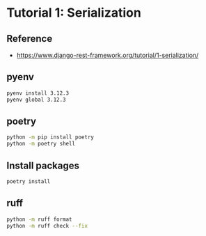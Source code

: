 # Tutorial 1: Serialization

## Reference

- https://www.django-rest-framework.org/tutorial/1-serialization/

## pyenv

```sh
pyenv install 3.12.3
pyenv global 3.12.3
```

## poetry

```sh
python -m pip install poetry
python -m poetry shell
```

## Install packages

```sh
poetry install
```

## ruff

```sh
python -m ruff format
python -m ruff check --fix
```
